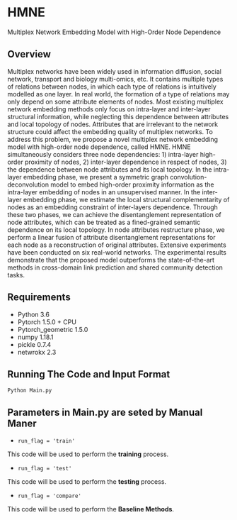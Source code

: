 # HMNE
Multiplex Network Embedding Model with High-Order Node Dependence
## Overview
Multiplex networks have been widely used in information diffusion, social network, transport and biology multi-omics, etc. It contains multiple types of relations between nodes, in which each type of relations is intuitively modelled as one layer. In real world, the formation of a type of relations may only depend on some attribute elements of nodes. Most existing multiplex network embedding methods only focus on intra-layer and inter-layer structural information, while neglecting this dependence between attributes and local topology of nodes. Attributes that are irrelevant to the network structure could affect the embedding quality of multiplex networks. To address this problem, we propose a novel multiplex network embedding model with high-order node dependence, called HMNE. HMNE simultaneously considers three node dependencies: 1) intra-layer high-order proximity of nodes, 2) inter-layer dependence in respect of nodes, 3) the dependence between node attributes and its local topology. In the intra-layer embedding phase, we present a symmetric graph convolution-deconvolution model to embed high-order proximity information as the intra-layer embedding of nodes in an unsupervised manner. In the inter-layer embedding phase, we estimate the local structural complementarity of nodes as an embedding constraint of inter-layers dependence. Through these two phases, we can achieve the disentanglement representation of node attributes, which can be treated as a fined-grained semantic dependence on its local topology. In node attributes restructure phase, we perform a linear fusion of attribute disentanglement representations for each node as a reconstruction of original attributes. Extensive experiments have been conducted on six real-world networks. The experimental results demonstrate that the proposed model outperforms the state-of-the-art methods in cross-domain link prediction and shared community detection tasks.

## Requirements
* Python 3.6
* Pytorch 1.5.0 + CPU
* Pytorch_geometric 1.5.0
* numpy 1.18.1
* pickle 0.7.4
* netwrokx 2.3
## Running The Code and Input Format

  ```Python Main.py```

## Parameters in Main.py are seted by Manual Maner

* ```run_flag = 'train'```

This code will be used to perform the **training** process.

* ```run_flag = 'test'```

This code will be used to perform the **testing** process.

* ```run_flag = 'compare'```

This code will be used to perform the **Baseline Methods**.

